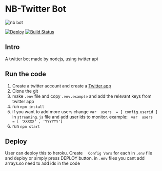 
# NB-Twitter Bot
![nb bot](https://nb-twitter-bot.herokuapp.com/main.png)

[![Deploy](https://www.herokucdn.com/deploy/button.png)](https://heroku.com/deploy)
[![Build Status](https://travis-ci.org/namila007/nb-twitter-bot.svg?branch=master)](https://travis-ci.org/namila007/nb-twitter-bot)

## Intro

A twitter bot made by nodejs, using twitter api

## Run the code

 1. Create a twitter account and create a  [Twitter app](https://apps.twitter.com/)
 2. Clone the git
 3. make `.env` file and copy `.env.example` and add the relevant keys from twitter app 
 4. run `npm install` 
 5.  if you want to add more users change `var  users  = [ config.userid ]` in `streaming.js` file and add user ids to monitor. example: ` var  users  = [ 'XXXXX' , 'YYYYYY']`
 6. run `npm start`
 

## Deploy
User can deploy this to heroku. Create `  Config Vars` for each in `.env` file and deploy or simply press DEPLOY button. in `.env` files you cant add arrays.so need to add ids in the code


